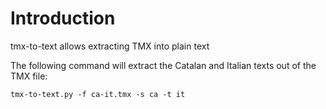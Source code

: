 # Introduction

tmx-to-text allows extracting TMX into plain text

The following command will extract the Catalan and Italian texts out of the TMX file:

```
tmx-to-text.py -f ca-it.tmx -s ca -t it
```

